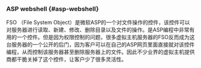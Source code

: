 ### ASP webshell {#asp-webshell}

FSO （File System Object）是微软ASP的一个对文件操作的控件，该控件可以对服务器进行读取、新建、修改、删除目录以及文件的操作。是ASP编程中非常有用的一个控件。但是因为权限控制的问题，很多虚拟主机服务器的FSO反而成为这台服务器的一个公开的后门，因为客户可以在自己的ASP网页里面直接就对该控件编程，从而控制该服务器甚至删除服务器上的文件。因此不少业界的虚拟主机提供商都干脆关掉了这个控件，让客户少了很多灵活性。